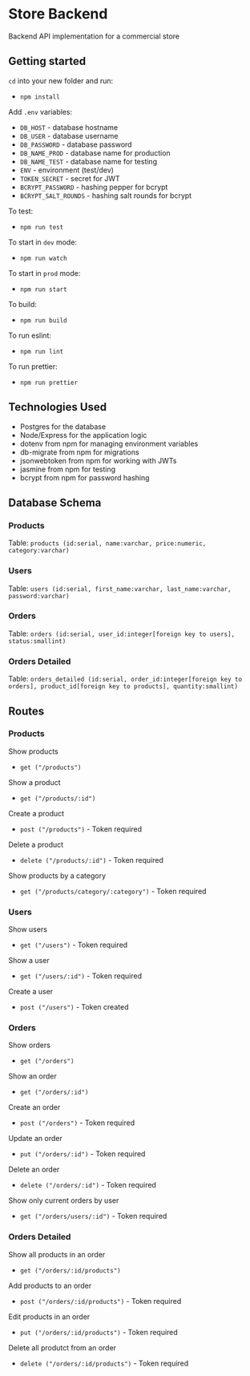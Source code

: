 # Store Backend

Backend API implementation for a commercial store

## Getting started

`cd` into your new folder and run:
- `npm install`

Add `.env` variables:

- `DB_HOST` - database hostname
- `DB_USER` - database username
- `DB_PASSWORD` - database password
- `DB_NAME_PROD` - database name for production
- `DB_NAME_TEST` - database name for testing
- `ENV` - environment (test/dev)
- `TOKEN_SECRET` - secret for JWT
- `BCRYPT_PASSWORD` - hashing pepper for bcrypt
- `BCRYPT_SALT_ROUNDS` - hashing salt rounds for bcrypt

To test:
- `npm run test`

To start in `dev` mode:
- `npm run watch`

To start in `prod` mode:
- `npm run start`

To build:
- `npm run build`

To run eslint:
- `npm run lint`

To run prettier:
- `npm run prettier`

## Technologies Used

- Postgres for the database
- Node/Express for the application logic
- dotenv from npm for managing environment variables
- db-migrate from npm for migrations
- jsonwebtoken from npm for working with JWTs
- jasmine from npm for testing
- bcrypt from npm for password hashing

## Database Schema

### Products

Table: `products (id:serial, name:varchar, price:numeric, category:varchar)`

### Users

Table: `users (id:serial, first_name:varchar, last_name:varchar, password:varchar)`

### Orders

Table: `orders (id:serial, user_id:integer[foreign key to users], status:smallint)`

### Orders Detailed

Table: `orders_detailed (id:serial, order_id:integer[foreign key to orders], product_id[foreign key to products], quantity:smallint)`

## Routes

### Products

Show products
- `get ("/products")`

Show a product
- `get ("/products/:id")`

Create a product
- `post ("/products")` - Token required

Delete a product
- `delete ("/products/:id")` - Token required

Show products by a category
- `get ("/products/category/:category")` - Token required

### Users

Show users
- `get ("/users")` - Token required

Show a user
- `get ("/users/:id")` - Token required

Create a user 
- `post ("/users")` - Token created

### Orders

Show orders
- `get ("/orders")`

Show an order
- `get ("/orders/:id")`

Create an order
- `post ("/orders")` - Token required

Update an order
- `put ("/orders/:id")` - Token required

Delete an order
- `delete ("/orders/:id")` - Token required

Show only current orders by user
- `get ("/orders/users/:id")` - Token required

### Orders Detailed

Show all products in an order
- `get ("/orders/:id/products")`

Add products to an order
- `post ("/orders/:id/products")` - Token required

Edit products in an order
- `put ("/orders/:id/products")` - Token required

Delete all produtct from an order
- `delete ("/orders/:id/products")` - Token required
